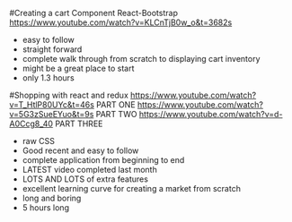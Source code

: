 #Creating a cart Component React-Bootstrap
https://www.youtube.com/watch?v=KLCnTjB0w_o&t=3682s
- easy to follow
- straight forward
- complete walk through from scratch to displaying cart inventory
- might be a great place to start
- only 1.3 hours

#Shopping with react and redux 
https://www.youtube.com/watch?v=T_HtlP80UYc&t=46s PART ONE
https://www.youtube.com/watch?v=5G3zSueEYuo&t=9s PART TWO
https://www.youtube.com/watch?v=d-A0Ccg8_40 PART THREE

- raw CSS
- Good recent and easy to follow
- complete application from beginning to end
- LATEST video completed last month
- LOTS AND LOTS of extra features
- excellent learning curve for creating a market from scratch
- long and boring
- 5 hours long

